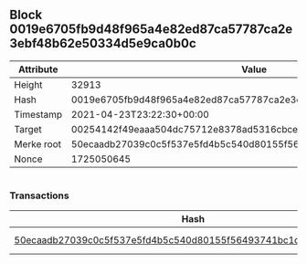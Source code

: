 ## Block 0019e6705fb9d48f965a4e82ed87ca57787ca2e3ebf48b62e50334d5e9ca0b0c

Attribute | Value
--- | ---
Height | 32913
Hash | 0019e6705fb9d48f965a4e82ed87ca57787ca2e3ebf48b62e50334d5e9ca0b0c
Timestamp | 2021-04-23T23:22:30+00:00
Target | 00254142f49eaaa504dc75712e8378ad5316cbcead634704b3734b6271167cc4
Merke root | 50ecaadb27039c0c5f537e5fd4b5c540d80155f56493741bc1dc1993e3ef63b0
Nonce | 1725050645

```

```

### Transactions

Hash | Amount
--- | ---
[50ecaadb27039c0c5f537e5fd4b5c540d80155f56493741bc1dc1993e3ef63b0](50ecaadb27039c0c5f537e5fd4b5c540d80155f56493741bc1dc1993e3ef63b0.md) | 10.00000000 SKEPTI 
